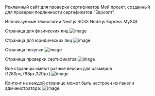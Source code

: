Рекламный сайт для проверки сертификатов
Мой проект, созданный для проверки подлинности сертификатов "Евроопт".

Используемые технологии
Next.js
SCSS
Node.js
Express
MySQL
  
Страница для физических лиц
![image](https://github.com/yeroshevich/SertificatesSite/assets/55634867/e51c5fe1-07e1-4636-aca5-1105352124a0)


Страница для юридических лиц
![image](https://github.com/yeroshevich/SertificatesSite/assets/55634867/02e4146a-b15c-4dd2-b5fd-4acde08f7253)

Страница покупки
![image](https://github.com/yeroshevich/SertificatesSite/assets/55634867/38ebcd8e-8399-4fbb-aff1-75253e24979e)

Страница проверки сертификатов
![image](https://github.com/yeroshevich/SertificatesSite/assets/55634867/baedd8ea-7ebe-43e5-8b6d-06dbe9c527d6)


Все страницы имеют разные версии для размеров (1280px,768px,320px)
![image](https://github.com/yeroshevich/SertificatesSite/assets/55634867/97b2f5a8-1d55-4e5b-bde9-5013215711ac)

Контент на каждой странице может быть настроен из панели администратора:
![image](https://github.com/yeroshevich/SertificatesSite/assets/55634867/25e7dd89-9b75-4139-ac10-9b13c21702f6)
